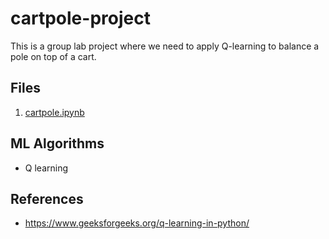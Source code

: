 # cartpole-project
This is a group lab project where we need to apply Q-learning to balance a pole on top of a cart.

## Files
1. [cartpole.ipynb](https://github.com/jerrell-y/cartpole-project/blob/main/cartpole.ipynb)


## ML Algorithms
- Q learning


## References

- <https://www.geeksforgeeks.org/q-learning-in-python/>
